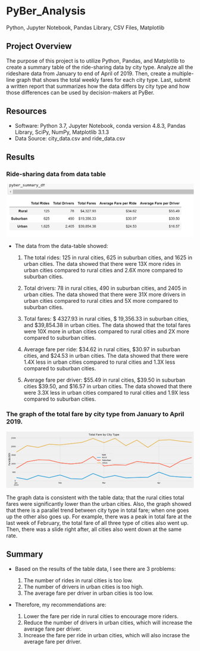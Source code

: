 # PyBer_Analysis

Python, Jupyter Notebook, Pandas Library, CSV Files, Matplotlib

## Project Overview

The purpose of this project is to utilize Python, Pandas, and Matplotlib to create a summary table of the ride-sharing data by city type. Analyze all the rideshare data from January to end of April of 2019. Then, create a multiple-line graph that shows the total weekly fares for each city type. Last, submit a written report that summarizes how the data differs by city type and how those differences can be used by decision-makers at PyBer.

## Resources

- Software: Python 3.7, Jupyter Notebook, conda version 4.8.3, Pandas Library, SciPy, NumPy, Matplotlib 3.1.3
- Data Source: city_data.csv and ride_data.csv

## Results

### Ride-sharing data from data table 

   ![PyBer_sum_table.png](analysis/PyBer_sum_table.png)
   
- The data from the data-table showed:
 
    
    
	1. The total rides: 125 in rural cities, 625 in suburban cities, and 1625 in urban cities. The data showed that there were 13X more rides in urban cities compared to rural cities and 2.6X more compared to suburban cities.
    
	2. Total drivers: 78 in rural cities, 490 in suburban cities, and 2405 in urban cities. The data showed that there were 31X more drivers in urban cities compared to rural cities and 5X more compared to suburban cities.
    
	3. Total fares: $ 4327.93 in rural cities, $ 19,356.33 in suburban cities, and $39,854.38 in urban cities. The data showed that the total fares were 10X more in urban cities compared to rural cities and 2X more compared to suburban cities.
    
	4. Average fare per ride: $34.62 in rural cities, $30.97 in suburban cities, and $24.53 in urban cities.  The data showed that there were 1.4X less in urban cities compared to rural cities and 1.3X less compared to suburban cities.
    
	5. Average fare per driver: $55.49 in rural cities, $39.50 in suburban cities $39.50, and $16.57 in urban cities. The data  showed that there were 3.3X less in urban cities compared to rural cities and 1.9X less compared to suburban cities.


### The graph of the total fare by city type from January to April 2019.

 ![PyBer_fare_summary.png](analysis/PyBer_fare_summary.png)
 
The graph data is consistent with the table data; that the rural cities total fares were significantly lower than the urban cities.  Also, the graph showed that there is a parallel trend between city type in total fare; when one goes up the other also goes up. For example, there was a peak in total fare at the last week of February, the total fare of all three type of cities also went up. Then, there was a slide right after, all cities also went down at the same rate.

## Summary

- Based on the results of the table data, I see there are 3 problems:  

 	1. The number of rides in rural cities is too low.
  	2. The number of drivers in urban cities is too high.
  	3. The average fare per driver in urban cities is too low.
    
- Therefore, my recommendations are:
    
	1. Lower the fare per ride in rural cities to encourage more riders.
	2. Reduce the number of drivers in urban cities, which will increase the average fare per driver.
	3. Increase the fare per ride in urban cities, which will also incrase the average fare per driver.



